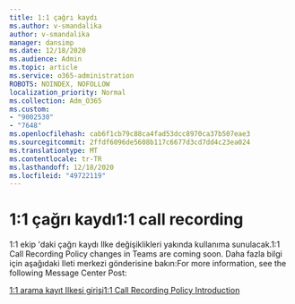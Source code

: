 ```yaml
---
title: 1:1 çağrı kaydı
ms.author: v-smandalika
author: v-smandalika
manager: dansimp
ms.date: 12/18/2020
ms.audience: Admin
ms.topic: article
ms.service: o365-administration
ROBOTS: NOINDEX, NOFOLLOW
localization_priority: Normal
ms.collection: Adm_O365
ms.custom:
- "9002530"
- "7648"
ms.openlocfilehash: cab6f1cb79c88ca4fad53dcc8970ca37b507eae3
ms.sourcegitcommit: 2ffdf6096de5608b117c6677d3cd7dd4c23ea024
ms.translationtype: MT
ms.contentlocale: tr-TR
ms.lasthandoff: 12/18/2020
ms.locfileid: "49722119"
---
```

# <a name="11-call-recording"></a><span data-ttu-id="ac0d5-102">1:1 çağrı kaydı</span><span class="sxs-lookup"><span data-stu-id="ac0d5-102">1:1 call recording</span></span>

<span data-ttu-id="ac0d5-103">1:1 ekip 'daki çağrı kaydı Ilke değişiklikleri yakında kullanıma sunulacak.</span><span class="sxs-lookup"><span data-stu-id="ac0d5-103">1:1 Call Recording Policy changes in Teams are coming soon.</span></span> <span data-ttu-id="ac0d5-104">Daha fazla bilgi için aşağıdaki Ileti merkezi gönderisine bakın:</span><span class="sxs-lookup"><span data-stu-id="ac0d5-104">For more information, see the following Message Center Post:</span></span>

[<span data-ttu-id="ac0d5-105">1:1 arama kayıt Ilkesi girişi</span><span class="sxs-lookup"><span data-stu-id="ac0d5-105">1:1 Call Recording Policy Introduction</span></span>](https://admin.microsoft.com/AdminPortal/Home)
